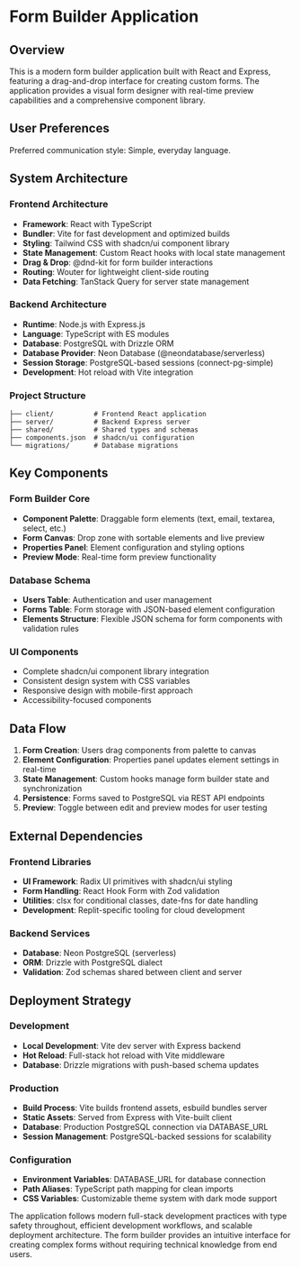 # Form Builder Application

## Overview

This is a modern form builder application built with React and Express, featuring a drag-and-drop interface for creating custom forms. The application provides a visual form designer with real-time preview capabilities and a comprehensive component library.

## User Preferences

Preferred communication style: Simple, everyday language.

## System Architecture

### Frontend Architecture
- **Framework**: React with TypeScript
- **Bundler**: Vite for fast development and optimized builds
- **Styling**: Tailwind CSS with shadcn/ui component library
- **State Management**: Custom React hooks with local state management
- **Drag & Drop**: @dnd-kit for form builder interactions
- **Routing**: Wouter for lightweight client-side routing
- **Data Fetching**: TanStack Query for server state management

### Backend Architecture
- **Runtime**: Node.js with Express.js
- **Language**: TypeScript with ES modules
- **Database**: PostgreSQL with Drizzle ORM
- **Database Provider**: Neon Database (@neondatabase/serverless)
- **Session Storage**: PostgreSQL-based sessions (connect-pg-simple)
- **Development**: Hot reload with Vite integration

### Project Structure
```
├── client/          # Frontend React application
├── server/          # Backend Express server
├── shared/          # Shared types and schemas
├── components.json  # shadcn/ui configuration
└── migrations/      # Database migrations
```

## Key Components

### Form Builder Core
- **Component Palette**: Draggable form elements (text, email, textarea, select, etc.)
- **Form Canvas**: Drop zone with sortable elements and live preview
- **Properties Panel**: Element configuration and styling options
- **Preview Mode**: Real-time form preview functionality

### Database Schema
- **Users Table**: Authentication and user management
- **Forms Table**: Form storage with JSON-based element configuration
- **Elements Structure**: Flexible JSON schema for form components with validation rules

### UI Components
- Complete shadcn/ui component library integration
- Consistent design system with CSS variables
- Responsive design with mobile-first approach
- Accessibility-focused components

## Data Flow

1. **Form Creation**: Users drag components from palette to canvas
2. **Element Configuration**: Properties panel updates element settings in real-time
3. **State Management**: Custom hooks manage form builder state and synchronization
4. **Persistence**: Forms saved to PostgreSQL via REST API endpoints
5. **Preview**: Toggle between edit and preview modes for user testing

## External Dependencies

### Frontend Libraries
- **UI Framework**: Radix UI primitives with shadcn/ui styling
- **Form Handling**: React Hook Form with Zod validation
- **Utilities**: clsx for conditional classes, date-fns for date handling
- **Development**: Replit-specific tooling for cloud development

### Backend Services
- **Database**: Neon PostgreSQL (serverless)
- **ORM**: Drizzle with PostgreSQL dialect
- **Validation**: Zod schemas shared between client and server

## Deployment Strategy

### Development
- **Local Development**: Vite dev server with Express backend
- **Hot Reload**: Full-stack hot reload with Vite middleware
- **Database**: Drizzle migrations with push-based schema updates

### Production
- **Build Process**: Vite builds frontend assets, esbuild bundles server
- **Static Assets**: Served from Express with Vite-built client
- **Database**: Production PostgreSQL connection via DATABASE_URL
- **Session Management**: PostgreSQL-backed sessions for scalability

### Configuration
- **Environment Variables**: DATABASE_URL for database connection
- **Path Aliases**: TypeScript path mapping for clean imports
- **CSS Variables**: Customizable theme system with dark mode support

The application follows modern full-stack development practices with type safety throughout, efficient development workflows, and scalable deployment architecture. The form builder provides an intuitive interface for creating complex forms without requiring technical knowledge from end users.
